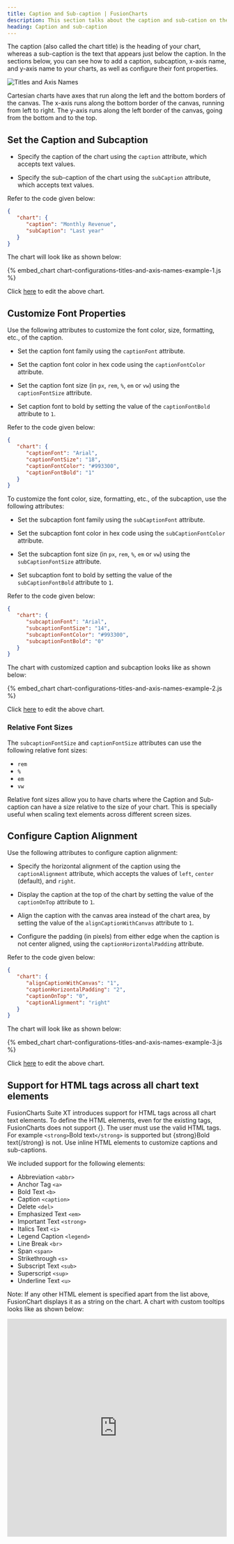 ```yaml
---
title: Caption and Sub-caption | FusionCharts
description: This section talks about the caption and sub-cation on the chart.
heading: Caption and sub-caption
---
```


The caption (also called the chart title) is the heading of your chart, whereas a sub-caption is the text that appears just below the caption. In the sections below, you can see how to add a caption, subcaption, x-axis name, and y-axis name to your charts, as well as configure their font properties.

![Titles and Axis Names](/images/chart-configuration-titles-and-axis-names-image-1.png)

Cartesian charts have axes that run along the left and the bottom borders of the canvas. The x-axis runs along the bottom border of the canvas, running from left to right. The y-axis runs along the left border of the canvas, going from the bottom and to the top.

## Set the Caption and Subcaption

-  Specify the caption of the chart using the `caption` attribute, which accepts text values.

-  Specify the sub-caption of the chart using the `subCaption` attribute, which accepts text values.

Refer to the code given below:

```json
{
   "chart": {
      "caption": "Monthly Revenue",
      "subCaption": "Last year"
   }
}
```

The chart will look like as shown below:

{% embed_chart chart-configurations-titles-and-axis-names-example-1.js %}

Click [here](http://jsfiddle.net/fusioncharts/ubw094z3/) to edit the above chart.

## Customize Font Properties

Use the following attributes to customize the font color, size, formatting, etc., of the caption.

-  Set the caption font family using the `captionFont` attribute.

-  Set the caption font color in hex code using the `captionFontColor` attribute.

-  Set the caption font size (in `px`, `rem`, `%`, `em` or `vw`) using the `captionFontSize` attribute.

-  Set caption font to bold by setting the value of the `captionFontBold` attribute to `1`.

Refer to the code given below:

```json
{
   "chart": {
      "captionFont": "Arial",
      "captionFontSize": "18",
      "captionFontColor": "#993300",
      "captionFontBold": "1"
   }
}
```

To customize the font color, size, formatting, etc., of the subcaption, use the following attributes:

-  Set the subcaption font family using the `subCaptionFont` attribute.

-  Set the subcaption font color in hex code using the `subCaptionFontColor` attribute.

-  Set the subcaption font size (in `px`, `rem`, `%`, `em` or `vw`) using the `subCaptionFontSize` attribute.

-  Set subcaption font to bold by setting the value of the `subCaptionFontBold` attribute to `1`.

Refer to the code given below:

```json
{
   "chart": {
      "subcaptionFont": "Arial",
      "subcaptionFontSize": "14",
      "subcaptionFontColor": "#993300",
      "subcaptionFontBold": "0"
   }
}
```

The chart with customized caption and subcaption looks like as shown below:

{% embed_chart chart-configurations-titles-and-axis-names-example-2.js %}

Click [here](http://jsfiddle.net/fusioncharts/o4xhvc0g/) to edit the above chart.

### Relative Font Sizes

The `subcaptionFontSize` and `captionFontSize` attributes can use the following relative font sizes:

-  `rem`
-  `%`
-  `em`
-  `vw`

Relative font sizes allow you to have charts where the Caption and Sub-caption can have a size relative to the size of your chart. This is specially useful when scaling text elements across different screen sizes.

## Configure Caption Alignment

Use the following attributes to configure caption alignment:

-  Specify the horizontal alignment of the caption using the `captionAlignment` attribute, which accepts the values of `left`, `center` (default), and `right`.

-  Display the caption at the top of the chart by setting the value of the `captionOnTop` attribute to `1`.

-  Align the caption with the canvas area instead of the chart area, by setting the value of the `alignCaptionWithCanvas` attribute to `1`.

-  Configure the padding (in pixels) from either edge when the caption is not center aligned, using the `captionHorizontalPadding` attribute.

Refer to the code given below:

```json
{
   "chart": {
      "alignCaptionWithCanvas": "1",
      "captionHorizontalPadding": "2",
      "captionOnTop": "0",
      "captionAlignment": "right"
   }
}
```

The chart will look like as shown below:

{% embed_chart chart-configurations-titles-and-axis-names-example-3.js %}

Click [here](http://jsfiddle.net/fusioncharts/bbsmmt84/) to edit the above chart.

## Support for HTML tags across all chart text elements 

FusionCharts Suite XT introduces support for HTML tags across all chart text elements. To define the HTML elements, even for the existing tags, FusionCharts does not support {}. The user must use the valid HTML tags. For example `<strong>`Bold text`</strong>` is supported but {strong}Bold text{/strong} is not. Use inline HTML elements to customize captions and sub-captions.

We included support for the following elements:
* Abbreviation `<abbr>`
* Anchor Tag `<a>`
* Bold Text `<b>`
* Caption `<caption>`
* Delete `<del>`
* Emphasized Text `<em>`
* Important Text `<strong>` 
* Italics Text `<i>`  
* Legend Caption `<legend>`
* Line Break `<br>`
* Span `<span>` 
* Strikethrough `<s>` 
* Subscript Text `<sub>`
* Superscript `<sup>` 
* Underline Text `<u>` 

Note: If any other HTML element is specified apart from the list above, FusionChart displays it as a string on the chart.
A chart with custom tooltips looks like as shown below:

<iframe height="500" style="width: 100%;" scrolling="no" title="NWrReYa" src="https://codepen.io/chartistdev-the-vuer/embed/NWrReYa?height=500&theme-id=light&default-tab=result" frameborder="no" loading="lazy" allowtransparency="true" allowfullscreen="true"> See the Pen <a href='https://codepen.io/chartistdev-the-vuer/pen/NWrReYa'>NWrReYa</a> by ChartistDev (<a href='https://codepen.io/chartistdev-the-vuer'>@chartistdev-the-vuer</a>) on <a href='https://codepen.io'>CodePen</a>.
</iframe>
